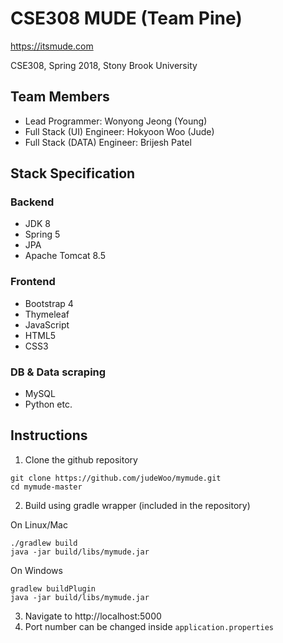 # CSE308 MUDE (Team Pine)

https://itsmude.com

CSE308, Spring 2018, Stony Brook University

## Team Members

* Lead Programmer: Wonyong Jeong (Young)
* Full Stack (UI) Engineer:    Hokyoon Woo (Jude)
* Full Stack (DATA) Engineer:   Brijesh Patel

## Stack Specification

### Backend

* JDK 8
* Spring 5
* JPA 
* Apache Tomcat 8.5

### Frontend

* Bootstrap 4
* Thymeleaf
* JavaScript
* HTML5
* CSS3

### DB & Data scraping

* MySQL
* Python
etc.

## Instructions
1. Clone the github repository
```
git clone https://github.com/judeWoo/mymude.git
cd mymude-master
```
2. Build using gradle wrapper (included in the repository)

On Linux/Mac
```
./gradlew build
java -jar build/libs/mymude.jar
```
On Windows
```
gradlew buildPlugin
java -jar build/libs/mymude.jar
```
3. Navigate to http://localhost:5000
4. Port number can be changed inside ```application.properties```
